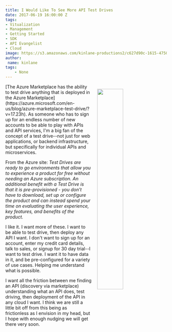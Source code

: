 ```yaml
---
title: I Would Like To See More API Test Drives
date: 2017-06-19 16:00:00 Z
tags:
- Vitualization
- Management
- Getting Started
- SDK
- API Evangelist
- Cloud
image: https://s3.amazonaws.com/kinlane-productions2/c627d90c-1615-4750-b45c-9658b45596bc.png
author:
 name: kinlane
tags:
    - None
---
```

<p><a href="https://azure.microsoft.com/en-us/blog/azure-marketplace-test-drive/?v=17.23h"><img src="https://s3.amazonaws.com/kinlane-productions2/c627d90c-1615-4750-b45c-9658b45596bc.png" align="right" width="40%" style="padding: 15px;" /></a></p>[The Azure Marketplace has the ability to test drive anything that is deployed in the Azure Marketplace](https://azure.microsoft.com/en-us/blog/azure-marketplace-test-drive/?v=17.23h). As someone who has to sign up for an endless number of new accounts to be able to play with APIs and API services, I'm a big fan of the concept of a test drive--not just for web applications, or backend infrastructure, but specifically for individual APIs and microservices.

From the Azure site:  <em>Test Drives are ready to go environments that allow you to experience a product for free without needing an Azure subscription. An additional benefit with a Test Drive is that it is pre-provisioned - you don’t have to download, set up or configure the product and can instead spend your time on evaluating the user experience, key features, and benefits of the product.</em>

I like it. I want more of these. I want to be able to test drive, then deploy any API I want. I don't want to sign up for an account, enter my credit card details, talk to sales, or signup for 30 day trial--I want to test drive. I want it to have data in it, and be pre-configured for a variety of use cases. Helping me understand what is possible.

I want all the friction between me finding an API (discovery via marketplace) understanding what an API does, test driving, then deployment of the API in any cloud I want. I think we are still a little bit off from this being as frictionless as I envision in my head, but I hope with enough nudging we will get there very soon.